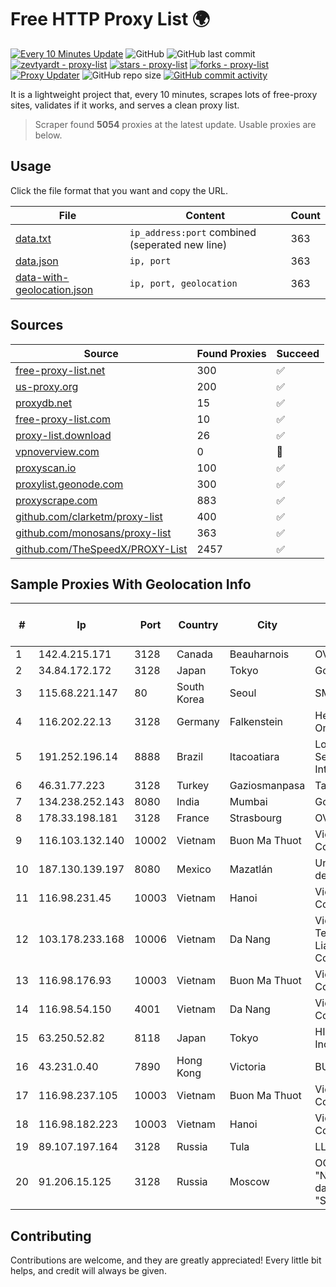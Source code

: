 
# Free HTTP Proxy List 🌍

[![Every 10 Minutes Update](https://github.com/mertguvencli/http-proxy-list/actions/workflows/main.yml/badge.svg?branch=main)](https://github.com/mertguvencli/http-proxy-list/actions/workflows/main.yml)
![GitHub](https://img.shields.io/github/license/mertguvencli/http-proxy-list)
![GitHub last commit](https://img.shields.io/github/last-commit/mertguvencli/http-proxy-list)
[![zevtyardt - proxy-list](https://img.shields.io/static/v1?label=zevtyardt&message=proxy-list&color=blue&logo=github)](https://github.com/zevtyardt/proxy-list "Go to GitHub repo")
[![stars - proxy-list](https://img.shields.io/github/stars/zevtyardt/proxy-list?style=social)](https://github.com/zevtyardt/proxy-list)
[![forks - proxy-list](https://img.shields.io/github/forks/zevtyardt/proxy-list?style=social)](https://github.com/zevtyardt/proxy-list)
[![Proxy Updater](https://github.com/zevtyardt/proxy-list/workflows/Proxy%20Updater/badge.svg)](https://github.com/zevtyardt/proxy-list/actions?query=workflow:"Proxy+Updater")
![GitHub repo size](https://img.shields.io/github/repo-size/zevtyardt/proxy-list)
[![GitHub commit activity](https://img.shields.io/github/commit-activity/m/zevtyardt/proxy-list?logo=commits)](https://github.com/zevtyardt/proxy-list/commits/main)

It is a lightweight project that, every 10 minutes, scrapes lots of free-proxy sites, validates if it works, and serves a clean proxy list.

> Scraper found **5054** proxies at the latest update. Usable proxies are below.

## Usage

Click the file format that you want and copy the URL.

|File|Content|Count|
|----|-------|-----|
|[data.txt](https://raw.githubusercontent.com/mertguvencli/http-proxy-list/main/proxy-list/data.txt)|`ip_address:port` combined (seperated new line)|363|
|[data.json](https://raw.githubusercontent.com/mertguvencli/http-proxy-list/main/proxy-list/data.json)|`ip, port`|363|
|[data-with-geolocation.json](https://raw.githubusercontent.com/mertguvencli/http-proxy-list/main/proxy-list/data-with-geolocation.json)|`ip, port, geolocation`|363|

## Sources

|Source|Found Proxies|Succeed|
|------|-------------|-------|
|[free-proxy-list.net](https://free-proxy-list.net)|300|✅|
|[us-proxy.org](https://www.us-proxy.org)|200|✅|
|[proxydb.net](http://proxydb.net)|15|✅|
|[free-proxy-list.com](https://free-proxy-list.com/?page=&port=&type%5B%5D=http&type%5B%5D=https&up_time=0&search=Search)|10|✅|
|[proxy-list.download](https://www.proxy-list.download/HTTP)|26|✅|
|[vpnoverview.com](https://vpnoverview.com/privacy/anonymous-browsing/free-proxy-servers)|0|🚫|
|[proxyscan.io](https://www.proxyscan.io)|100|✅|
|[proxylist.geonode.com](https://proxylist.geonode.com/api/proxy-list?limit=300&page=1&sort_by=lastChecked&sort_type=desc&protocols=http,https)|300|✅|
|[proxyscrape.com](https://api.proxyscrape.com/v2/?request=displayproxies&protocol=http&timeout=10000&country=all&ssl=all&anonymity=all)|883|✅|
|[github.com/clarketm/proxy-list](https://raw.githubusercontent.com/clarketm/proxy-list/master/proxy-list-raw.txt)|400|✅|
|[github.com/monosans/proxy-list](https://raw.githubusercontent.com/monosans/proxy-list/main/proxies/http.txt)|363|✅|
|[github.com/TheSpeedX/PROXY-List](https://raw.githubusercontent.com/TheSpeedX/PROXY-List/master/http.txt)|2457|✅|


## Sample Proxies With Geolocation Info

|#|Ip|Port|Country|City|Internet Service Provider|
|-|--|----|-------|----|-------------------------|
|1|142.4.215.171|3128|Canada|Beauharnois|OVH SAS|
|2|34.84.172.172|3128|Japan|Tokyo|Google LLC|
|3|115.68.221.147|80|South Korea|Seoul|SMILESERV|
|4|116.202.22.13|3128|Germany|Falkenstein|Hetzner Online GmbH|
|5|191.252.196.14|8888|Brazil|Itacoatiara|Locaweb Serviços de Internet S/A|
|6|46.31.77.223|3128|Turkey|Gaziosmanpasa|Talha Bogaz|
|7|134.238.252.143|8080|India|Mumbai|Google LLC|
|8|178.33.198.181|3128|France|Strasbourg|OVH SAS|
|9|116.103.132.140|10002|Vietnam|Buon Ma Thuot|Viettel Corporation|
|10|187.130.139.197|8080|Mexico|Mazatlán|Uninet S.A. de C.V.|
|11|116.98.231.45|10003|Vietnam|Hanoi|Viettel Corporation|
|12|103.178.233.168|10006|Vietnam|Da Nang|Viet Digital Technology Liability Company|
|13|116.98.176.93|10003|Vietnam|Buon Ma Thuot|Viettel Corporation|
|14|116.98.54.150|4001|Vietnam|Da Nang|Viettel Corporation|
|15|63.250.52.82|8118|Japan|Tokyo|HIVELOCITY, Inc.|
|16|43.231.0.40|7890|Hong Kong|Victoria|BUILDCLOUD|
|17|116.98.237.105|10003|Vietnam|Buon Ma Thuot|Viettel Corporation|
|18|116.98.182.223|10003|Vietnam|Hanoi|Viettel Corporation|
|19|89.107.197.164|3128|Russia|Tula|LLC TK Altair|
|20|91.206.15.125|3128|Russia|Moscow|OOO "Network of data-centers "Selectel"|



## Contributing

Contributions are welcome, and they are greatly appreciated! Every
little bit helps, and credit will always be given.

